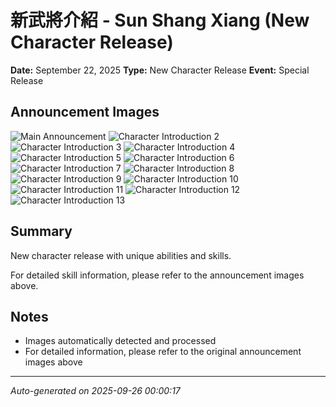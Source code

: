 # 新武將介紹 - Sun Shang Xiang (New Character Release)
**Date:** September 22, 2025
**Type:** New Character Release
**Event:** Special Release

## Announcement Images
![Main Announcement](images/01.jpg)
![Character Introduction 2](images/02.jpg)
![Character Introduction 3](images/03.jpg)
![Character Introduction 4](images/04.jpg)
![Character Introduction 5](images/05.jpg)
![Character Introduction 6](images/06.jpg)
![Character Introduction 7](images/07.jpg)
![Character Introduction 8](images/08.jpg)
![Character Introduction 9](images/09.jpg)
![Character Introduction 10](images/10.jpg)
![Character Introduction 11](images/11.jpg)
![Character Introduction 12](images/12.jpg)
![Character Introduction 13](images/13.jpg)

## Summary
New character release with unique abilities and skills.

For detailed skill information, please refer to the announcement images above.

## Notes
- Images automatically detected and processed
- For detailed information, please refer to the original announcement images above

---
*Auto-generated on 2025-09-26 00:00:17*
